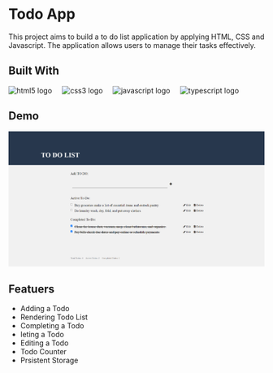 # Todo App

This project aims to build a to do list application by applying HTML, CSS and Javascript.  The application allows users to manage their tasks effectively.

## Built With
<div align="left">
  <img src="https://cdn.jsdelivr.net/gh/devicons/devicon/icons/html5/html5-original.svg" height="40" alt="html5 logo"  />
  <img width="12" />
  <img src="https://cdn.jsdelivr.net/gh/devicons/devicon/icons/css3/css3-original.svg" height="40" alt="css3 logo"  />
  <img width="12" />
  <img src="https://cdn.jsdelivr.net/gh/devicons/devicon/icons/javascript/javascript-original.svg" height="40" alt="javascript logo"  />
  <img width="12" />
  <img src="https://cdn.jsdelivr.net/gh/devicons/devicon/icons/typescript/typescript-original.svg" height="40" alt="typescript logo"  />
</div>

## Demo
![website-screenshot](img/screenshot.png)
## Featuers
-  Adding a Todo
-  Rendering Todo List
-  Completing a Todo
-  leting a Todo
-  Editing a Todo
-  Todo Counter
-  Prsistent Storage


